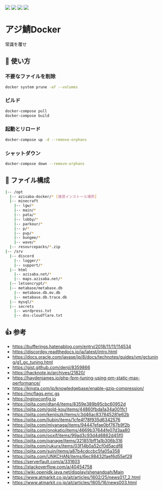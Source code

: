[![](https://github.com/AzisabaNetwork/azifry/workflows/Docker/badge.svg)](https://github.com/AzisabaNetwork/azifry/actions?query=workflow%3ADocker)
[![](https://badgen.net/dependabot/AzisabaNetwork/azifry/?icon=dependabot)](https://github.com/AzisabaNetwork/azifry/pulls/app/dependabot-preview)
[![](https://badgen.net/twitter/follow/AzisabaNetwork/?icon=twitter)](https://twitter.com/AzisabaNetwork)
[![](https://discordapp.com/api/guilds/357134045328572418/widget.png)](https://discord.gg/seheC2W)

# アジ鯖Docker
常識を覆せ

## 📕 使い方
### 不要なファイルを削除
```sh
docker system prune -af --volumes
```
### ビルド
```sh
docker-compose pull
docker-compose build
```
### 起動とリロード
```sh
docker-compose up -d --remove-orphans
```
### シャットダウン
```sh
docker-compose down --remove-orphans
```

## 🔎 ファイル構成
```sh
|-- /opt
  |-- azisaba-docker/* [推奨インストール場所]
  |-- minecraft
    |-- lgw/*
    |-- main/*
    |-- pata/*
    |-- lobby/*
    |-- parkour/*
    |-- p/*
    |-- pvp/*
    |-- bungee/*
    |-- wave/*
  |-- resourcepacks/*.zip
|-- /srv
  |-- discord
    |-- logger/*
    |-- support/*
  |-- html
    |-- azisaba.net/*
    |-- maps.azisaba.net/*
  |-- letsencrypt/*
  |-- metabase/metabase.db
    |-- metabase.db.mv.db
    |-- metabase.db.trace.db
  |-- mysql/*
  |-- secrets
    |-- wordpress.txt
    |-- dns-cloudflare.txt
```

## 👍 参考
- https://bufferings.hatenablog.com/entry/2018/11/11/114534
- https://discordpy.readthedocs.io/ja/latest/intro.html
- https://docs.oracle.com/javase/jp/8/docs/technotes/guides/vm/gctuning/g1_gc_tuning.html
- https://gist.github.com/denji/8359866
- https://hacknote.jp/archives/21820/
- https://haydenjames.io/php-fpm-tuning-using-pm-static-max-performance/
- https://kinsta.com/jp/knowledgebase/enable-gzip-compression/
- https://mcflags.emc.gs
- https://nginxconfig.io
- https://qiita.com/dtan4/items/8359e389b95cbc60952d
- https://qiita.com/gold-kou/items/44860fbda1a34a001fc1
- https://qiita.com/kenjiszk/items/c3d46ac837845281e62b
- https://qiita.com/liubin/items/1cfe4f78f935d6342576
- https://qiita.com/miyanaga/items/94447efae0bf767b9f2b
- https://qiita.com/onokatio/items/4669b37644fe07d3aa80
- https://qiita.com/ooxif/items/99ad3c93d4d6862d45f0
- https://qiita.com/panage/items/321851bff1a1b306b316
- https://qiita.com/rukurx/items/03f14b0a52cf0d5acdf8
- https://qiita.com/suin/items/a87b4cdccbc5fa05a358
- https://qiita.com/UNKCHAN/items/6ec98432faef6d55ef29
- https://serverfault.com/a/331603
- https://stackoverflow.com/a/40454758
- https://wiki.openjdk.java.net/display/shenandoah/Main
- https://www.atmarkit.co.jp/ait/articles/1602/25/news017_2.html
- https://www.atmarkit.co.jp/ait/articles/1605/16/news003.html
